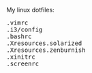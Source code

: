 My linux dotfiles:
<pre>
.vimrc
.i3/config
.bashrc
.Xresources.solarized
.Xresources.zenburnish
.xinitrc
.screenrc
</pre>

